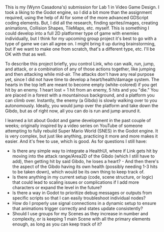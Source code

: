 This is my (Wynn Casadona's) submission for Lab 1 in Video Game Design.
I took a liking to the Godot engine, so I did a bit more than the assignment required, using the help of AI for some of the more advanced GDScript coding elements.
But, I did all the research, finding sprites/images, creating animations, Collision Shapes, TileMaps, etc. myself.
This is something I could develop into a full 2D platformer type of game with enemies individually, but I think for my upcoming group project it's best to go with a type of game we can all agree on. 
I might bring it up during brainstorming, but if we want to make one from scratch, that's a different type, etc. I'll be OK with that as well.

To describe this project briefly, you control Link, who can walk, run, jump, and attack, or a combination of any of those actions together, like jumping and then attacking while mid-air.
The attacks don't have any real purpose yet, since I did not have time to develop a heart/health/damage system.
The hearts in the top left are meant to become empty (white-colored) if you get hit by an enemy. 1 heart lost = 1 hit from an enemy, 5 hits and you "die."
You are placed in a forest with a mountainous background, and a platform you can climb over.
Instantly, the enemy (a Gibdo) is slowly walking over to you autonomously.
Ideally, you would jump over the platform and take down the Gibdo, but as of right now, all you can do is run and jump around it.

I learned a lot about Godot and game development in the past couple of weeks; originally inspired by a video series on YouTube of someone attempting to fully rebuild Super Mario World (SNES) in the Godot engine.
It is very complex, but just like anything, practicing it more and more makes it easier. And it's free to use, which is good.
As for questions I still have:
- Is there any simple way to integrate a HealthUI, where if Link gets hit by moving into the attack range/Area2D of the Gibdo (which I still have to add), then getting hit by said Gibdo, he loses a heart?
        - And then there's the aspect of the Gibdo having its own health (possibly needing 1-3 hits to be taken down), which would be its own thing to keep track of.
- Is there anything in my current setup (code, scene structure, or logic) that could lead to scaling issues or complications if I add more characters or expand the level in the future?
- Is there a way in Godot to prioritize debug messages or outputs from specific scripts so that I can easily troubleshoot individual nodes?
- How do I properly use signal connections in a dynamic setup to ensure that animations trigger correctly and states update consistently?
- Should I use groups for my Scenes as they increase in number and complexity, or is keeping 1 main Scene with all the primary elements enough, as long as you can keep track of it?
